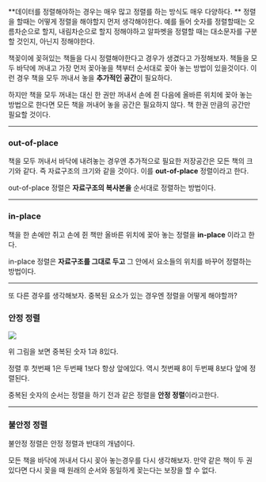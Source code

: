 **데이터를 정렬해야하는 경우는 매우 많고 정렬를 하는 방식도 매우 다양하다. 
**
정렬을 할때는 어떻게 정렬을 해야할지 먼저 생각해야한다. 
예를 들어 숫자를 정렬할때는 오름차순으로 할지, 내림차순으로 할지 정해야하고
알파벳을 정렬할 때는 대소문자를 구분할 것인지, 아닌지 정해야한다. 

책꽂이에 꽂혀있는 책들을 다시 정렬해야한다고 경우가 생겼다고 가정해보자.
책들을 모두 바닥에 꺼내고 가장 먼저 꽂아놓을 책부터 순서대로 꽂아 놓는 방법이 있을것이다. 
이런 경우 책을 모두 꺼내서 놓을 **추가적인 공간**이 필요하다.

하지만 책을 모두 꺼내는 대신 한 권만 꺼내서 손에 쥔 다음에 올바른 위치에 꽂아 놓는 방법으로 한다면 모든 책을 꺼내어 놓을 공간은 필요하지 않다. 책 한권 만큼의 공간만 필요할 것이다. 

_______
### out-of-place

책을 모두 꺼내서 바닥에 내려놓는 경우엔 추가적으로 필요한 저장공간은 모든 책의 크기와 같다. 
즉 자료구조의 크기와 같을 것이다. 
이를 **out-of-place** 정렬이라고 한다. 

out-of-place 정렬은 **자료구조의 복사본을** 순서대로 정렬하는 방법이다. 
____
###  in-place
책을 한 손에만 쥐고 손에 쥔 책만 올바른 위치에 꽂아 놓는 정렬을 **in-place** 이라고 한다. 

in-place 정렬은 **자료구조를 그대로 두고** 그 안에서 요소들의 위치를 바꾸어 정렬하는 방법이다. 
____

또 다른 경우를 생각해보자.
중복된 요소가 있는 경우엔 정렬을 어떻게 해야할까?

### 안정 정렬
![](https://images.velog.io/images/nnoshel/post/b68452bc-51de-4b83-a84c-9d7a647a2d39/image.png)

위 그림을 보면 중복된 숫자 1과 8있다.

정렬 후 첫번째 1은 두번째 1보다 항상 앞에있다.
역시 첫번째 8이 두번째 8보다 앞에 정렬된다. 

중복된 숫자의 순서는 정렬을 하기 전과 같은 정렬을 **안정 정렬**이라고한다. 
____
### 불안정 정렬

불안정 정렬은 안정 정렬과 반대의 개념이다. 

모든 책을 바닥에 꺼내서 다시 꽂아 놓는경우를 다시 생각해보자.
만약 같은 책이 두 권 있다면 다시 꽂을 때 원래의 순서와 동일하게 꽂는다는 보장을 할 수 없다. 


